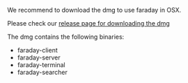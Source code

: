We recommend to download the dmg to use faraday in OSX.

Please check our [release page for downloading the dmg](https://github.com/infobyte/faraday/releases)

The dmg contains the following binaries:

* faraday-client 
* faraday-server
* faraday-terminal
* faraday-searcher